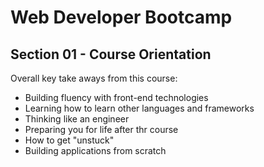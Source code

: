 # Web Developer Bootcamp
## Section 01 - Course Orientation
Overall key take aways from this course:
- Building fluency with front-end technologies
- Learning how to learn other languages and frameworks
- Thinking like an engineer
- Preparing you for life after thr course
- How to get "unstuck"
- Building applications from scratch
